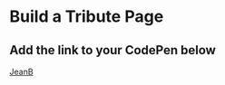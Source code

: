 # Build a Tribute Page
## Add the link to your CodePen below 
[JeanB](http://codepen.io/webmachine/pen/gmvQqM?editors=1100)
